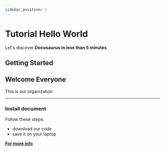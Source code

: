 ```yaml
---
sidebar_position: 1
---
```


# Tutorial Hello World

Let's discover **Docusaurus in less than 5 minutes**.

## Getting Started

## Welcome Everyone
This is our organization

---

### Install document

Follow these steps:
* download our code
* save it on your laptop 

**[For more info](https://www.google.com/)**